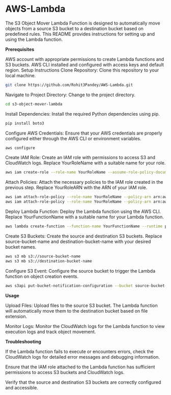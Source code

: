 # AWS-Lambda

The S3 Object Mover Lambda Function is designed to automatically move objects from a source S3 bucket to a destination bucket based on predefined rules. This README provides instructions for setting up and using the Lambda function.

**Prerequisites**

AWS account with appropriate permissions to create Lambda functions and S3 buckets.
AWS CLI installed and configured with access keys and default region.
Setup Instructions
Clone Repository: Clone this repository to your local machine.

```bash
git clone https://github.com/Rohit3Pandey/AWS-Lambda.git
```
Navigate to Project Directory: Change to the project directory.

```bash
cd s3-object-mover-lambda
```
Install Dependencies: Install the required Python dependencies using pip.

```bash
pip install boto3
```
Configure AWS Credentials: Ensure that your AWS credentials are properly configured either through the AWS CLI or environment variables.

```bash
aws configure
```
Create IAM Role: Create an IAM role with permissions to access S3 and CloudWatch logs. Replace YourRoleName with a suitable name for your role.

```bash
aws iam create-role --role-name YourRoleName --assume-role-policy-document file://trust-policy.json
```
Attach Policies: Attach the necessary policies to the IAM role created in the previous step. Replace YourRoleARN with the ARN of your IAM role.
```bash
aws iam attach-role-policy --role-name YourRoleName --policy-arn arn:aws:iam::aws:policy/service-role/AWSLambdaBasicExecutionRole
aws iam attach-role-policy --role-name YourRoleName --policy-arn arn:aws:iam::aws:policy/AmazonS3FullAccess
```
Deploy Lambda Function: Deploy the Lambda function using the AWS CLI. Replace YourFunctionName with a suitable name for your Lambda function.

```bash
aws lambda create-function --function-name YourFunctionName --runtime python3.8 --role YourRoleARN --handler lambda_function.lambda_handler --zip-file fileb://lambda_function.zip
```
Create S3 Buckets: Create the source and destination S3 buckets. Replace source-bucket-name and destination-bucket-name with your desired bucket names.

```bash
aws s3 mb s3://source-bucket-name
aws s3 mb s3://destination-bucket-name
```
Configure S3 Event: Configure the source bucket to trigger the Lambda function on object creation events.

```bash
aws s3api put-bucket-notification-configuration --bucket source-bucket-name --notification-configuration file://notification-config.json
```
**Usage**

Upload Files: Upload files to the source S3 bucket. The Lambda function will automatically move them to the destination bucket based on file extension.

Monitor Logs: Monitor the CloudWatch logs for the Lambda function to view execution logs and track object movement.

**Troubleshooting**

If the Lambda function fails to execute or encounters errors, check the CloudWatch logs for detailed error messages and debugging information.

Ensure that the IAM role attached to the Lambda function has sufficient permissions to access S3 buckets and CloudWatch logs.

Verify that the source and destination S3 buckets are correctly configured and accessible.
